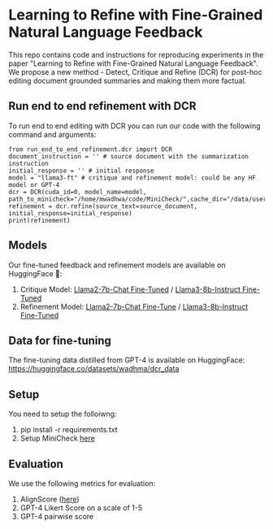 # Learning to Refine with Fine-Grained Natural Language Feedback

This repo contains code and instructions for reproducing experiments in the paper "Learning to Refine with Fine-Grained Natural Language Feedback". We propose a new method - Detect, Critique and Refine (DCR) for post-hoc editing document grounded summaries and making them more factual.

## Run end to end refinement with DCR 
To run end to end editing with DCR you can run our code with the following command and arguments:

```
from run_end_to_end_refinement.dcr import DCR
document_instruction = '' # source document with the summarization instruction 
initial_response = '' # initial response 
model = "llama3-ft" # critique and refinement model: could be any HF model or GPT-4
dcr = DCR(cuda_id=0, model_name=model, path_to_minicheck="/home/mwadhwa/code/MiniCheck/",cache_dir="/data/users/mwadhwa/")
refinement = dcr.refine(source_text=source_document, initial_response=initial_response)
print(refinement)
```

## Models 
Our fine-tuned feedback and refinement models are available on HuggingFace 🤗:
1. Critique Model: [Llama2-7b-Chat Fine-Tuned](https://huggingface.co/wadhma/Critique-L2-FT-DCR) / [Llama3-8b-Instruct Fine-Tuned](https://huggingface.co/wadhma/Critique-L3-FT-DCR)
2. Refinement Model: [Llama2-7b-Chat Fine-Tune](https://huggingface.co/wadhma/Refine-L2-FT-DCR) / [Llama3-8b-Instruct Fine-Tuned](https://huggingface.co/wadhma/Refine-L3-FT-DCR) 

## Data for fine-tuning 
The fine-tuning data distilled from GPT-4 is available on HuggingFace: https://huggingface.co/datasets/wadhma/dcr_data

## Setup
You need to setup the folloiwng:
1. pip install -r requirements.txt
2. Setup MiniCheck [here](https://github.com/Liyan06/MiniCheck/tree/main)

## Evaluation

We use the following metrics for evaluation:
1. AlignScore ([here](https://github.com/yuh-zha/AlignScore))
2. GPT-4 Likert Score on a scale of 1-5 
3. GPT-4 pairwise score 
